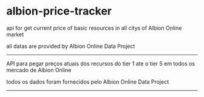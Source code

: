# albion-price-tracker

api for get current price of basic resources in all citys of Albion Online market

all datas are provided by Albion Online Data Project

---

API para pegar preços atuais dos recursos do tier 1 ate o tier 5 em todos os mercado de Albion Online

todos os dados foram fornecidos pelo Albion Online Data Project

---
